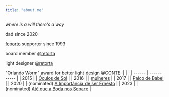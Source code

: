 ```yaml
---
title: "about me"
---
```


*where is a will there's a way*

dad since 2020

[fcporto](https://www.fcporto.pt) supporter since 1993

board member [@retorta](https://retorta.com)

light designer [@retorta](https://retorta.com)

"Orlando Worm" award for better light design [@CONTE](https://www.povoadelanhoso.pt/xviii-concurso-nacional-teatro-ruy-carvalho):
|  |  |
| ------ | ----------- |
| 2015 | \| [Óculos de Sol](https://www.retorta.com/retorta-teatro/oculos-de-sol) |
| 2016 | \| [mulheres](https://www.retorta.com/retorta-teatro/mulheres) |
| 2017 | \| [Palco de Babel](https://www.retorta.com/retorta-teatro/palco-de-babel) |
| 2020 | \| (nominated) [A Importância de ser Ernesto](https://www.retorta.com/retorta-teatro/a-importancia-de-ser-ernesto) |
| 2023 | \| (nominated) [Até que a Boda nos Separe](https://www.retorta.com/retorta-teatro/ate-que-a-boda-nos-separe) |
